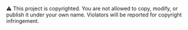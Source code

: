 ⚠️ This project is copyrighted.
You are not allowed to copy, modify, or publish it under your own name.
Violators will be reported for copyright infringement.
